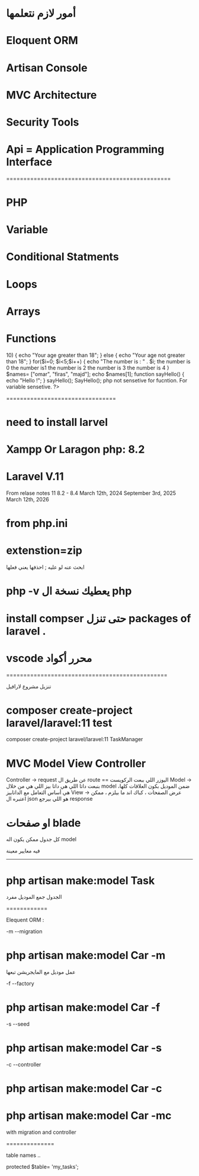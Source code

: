 # أمور لازم نتعلمها

# Eloquent ORM
# Artisan Console
# MVC Architecture
# Security Tools


# Api = Application Programming Interface

================================================

# PHP

# Variable
# Conditional Statments
# Loops
# Arrays
# Functions

<?php 
    echo "Hello, world";
    $name = "test";
    $age = 29;
    $Age= 17;
    echo $name;
    if($age>10) {
        echo "Your age greater than 18";
    }
    else {
        echo "Your age not greater than 18";
    }

    for($i=0; $i<5;$i++) {
        echo "The number is : " . $i;   the number is 0 the number is1 the number is 2 the number is 3 the number is 4
    }

    $names= ["omar", "firas", "majd"];

    echo $names[1];

    function sayHello() {
        echo "Hello !";
    }

    sayHello();
    SayHello();


    php not sensetive for fucntion.
    For variable sensetive.


?>


================================

# need to install larvel

# Xampp Or Laragon php: 8.2

# Laravel V.11
From relase notes
11	8.2 - 8.4	March 12th, 2024	September 3rd, 2025	March 12th, 2026 


# from php.ini 
# extenstion=zip
ابحث عنه 
لو عليه ; 
احذفها 
يعني فعلها


# php -v يعطيك نسخة ال php


# install compser حتى تنزل packages of laravel .

# vscode محرر أكواد

===============================================

تنزيل مشروع لارافيل


# composer create-project laravel/laravel:11 test

composer create-project laravel/laravel:11 TaskManager




# MVC Model View Controller 

Controller -> request  عن طريق ال route == اليوزر اللي ببعت الركويست
Model -> بنبعت داتا اللي هي داتا بيز اللي هي من خلال model 
ضمن الموديل بكون العلاقات كلها، هي أساس التعامل مع الداتابيز 
View -> عرض الصفحات ، كباك اند ما بيلزم ، ممكن اعتبره ال json هو اللي بيرجع response 

او صفحات blade 
==============

كل جدول ممكن يكون اله model

فيه معايير معينة 

-----------------

# php artisan make:model Task

الجدول جمع 
الموديل مفرد

============

Elequent ORM :

-m 
--migration 

# php artisan make:model Car -m 

عمل موديل مع المايجريشن تبعها

-f
--factory
# php artisan make:model Car -f


-s
--seed
# php artisan make:model Car -s


-c
--controller
# php artisan make:model Car -c



# php artisan make:model Car -mc

with migration and controller 

==============

table names ..

protected $table= 'my_tasks';
